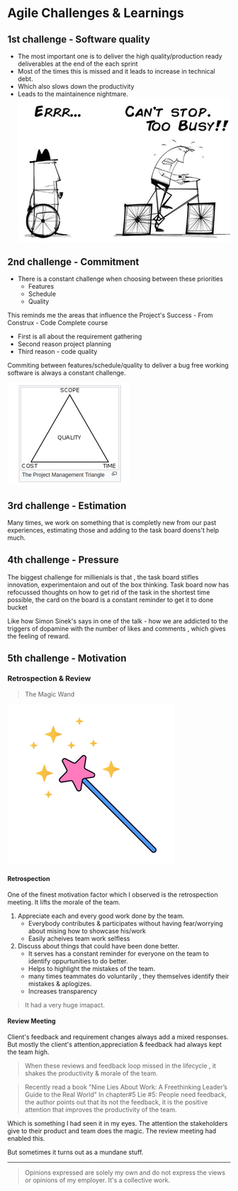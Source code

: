 # Agile Challenges & Learnings

## 1st challenge - Software quality

- The most important one is to deliver the high quality/production ready deliverables at the end of the each sprint
- Most of the times this is missed and it leads to increase in technical debt.
- Which also slows down the productivity
- Leads to the maintainence nightmare.
![alt](../images/tech-debt.png)

## 2nd challenge - Commitment

- There is a constant challenge when choosing between these priorities
  - Features
  - Schedule
  - Quality

This reminds me the areas that influence the Project's Success - From Construx - Code Complete course

- First is all about the requirement gathering
- Second reason project planning
- Third reason - code quality

Commiting between features/schedule/quality to deliver a bug free working software is always a constant challenge.

![tri](../images/tri.png)

## 3rd challenge - Estimation

Many times, we work on something that is completly new from our past experiences, estimating those and adding to the task board doens't help much.

## 4th challenge - Pressure

The biggest challenge for millienials is that , the task board stifles innovation, experimentaion and out of the box
thinking. Task board now has refocussed thoughts on how to get rid of the task in the shortest time possible, the card
on the board is a constant reminder to get it to done bucket

Like how Simon Sinek's says in one of the talk - how we are addicted to the triggers of dopamine
with the number of likes and comments , which gives the feeling of reward.

## 5th challenge - Motivation

### Retrospection & Review

> The Magic Wand

![wand](../images/wand.png)

#### Retrospection

One of the finest motivation factor which I observed is the retrospection meeting.
It lifts the morale of the team.

1. Appreciate each and every good work done by the team.
    - Everybody contributes & participates without having fear/worrying about mising how to showcase his/work
    - Easily acheives team work selfless
2. Discuss about things that could have been done better.
    - It serves has a constant reminder for everyone on the team to identify oppurtunities to do better.
    - Helps to highlight the mistakes of the team.
    - many times teammates do voluntarily , they themselves identify their mistakes & aplogizes.
    - Increases transparency

> It had a very huge imapact.

#### Review Meeting

Client's feedback and requirement changes always add a mixed responses. But mostly the client's attention,appreciation & feedback had always kept the team high.

> When these reviews and feedback loop missed in the lifecycle , it shakes the productivity & morale of the team.

> Recently read a book "Nine Lies About Work: A Freethinking Leader’s Guide to the Real World" In chapter#5 Lie #5: People need feedback,
the author points out that its not the feedback, it is the positive attention that improves the productivity of the team.

Which is something I had seen it in my eyes. The attention the stakeholders give to their product and team does the magic.
The review meeting had enabled this.

But sometimes it turns out as a mundane stuff.

-------

> Opinions expressed are solely my own and do not express the views or opinions of my employer.
> It's a collective work.